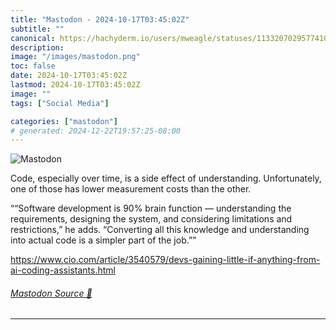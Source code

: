 ```yaml
---
title: "Mastodon - 2024-10-17T03:45:02Z"
subtitle: ""
canonical: https://hachyderm.io/users/mweagle/statuses/113320702957741084
description:
image: "/images/mastodon.png"
toc: false
date: 2024-10-17T03:45:02Z
lastmod: 2024-10-17T03:45:02Z
image: ""
tags: ["Social Media"]

categories: ["mastodon"]
# generated: 2024-12-22T19:57:25-08:00
---
```

![Mastodon](/images/mastodon.png)

<p>Code, especially over time, is a side effect of understanding. Unfortunately, one of those has lower measurement costs than the other. </p><p>““Software development is 90% brain function — understanding the requirements, designing the system, and considering limitations and restrictions,” he adds. “Converting all this knowledge and understanding into actual code is a simpler part of the job.””</p><p><a href="https://www.cio.com/article/3540579/devs-gaining-little-if-anything-from-ai-coding-assistants.html" target="_blank" rel="nofollow noopener noreferrer" translate="no"><span class="invisible">https://www.</span><span class="ellipsis">cio.com/article/3540579/devs-g</span><span class="invisible">aining-little-if-anything-from-ai-coding-assistants.html</span></a></p>


###### [Mastodon Source 🐘](https://hachyderm.io/@mweagle/113320702957741084)

___
